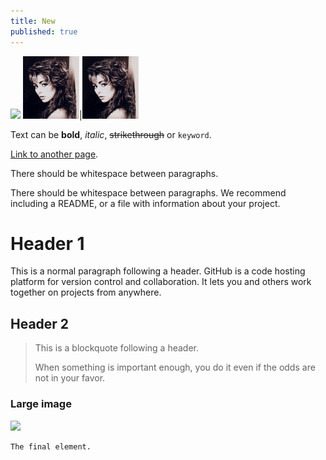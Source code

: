 ```yaml
---
title: New
published: true
---
```


![](https://static.wows-numbers.com/wot/532865830.png)
![](../images/sandra.jpg)|![](../images/sandra.jpg)

Text can be **bold**, _italic_, ~~strikethrough~~ or `keyword`.

[Link to another page](another-page).

There should be whitespace between paragraphs.

There should be whitespace between paragraphs. We recommend including a README, or a file with information about your project.

# [](#header-1)Header 1

This is a normal paragraph following a header. GitHub is a code hosting platform for version control and collaboration. It lets you and others work together on projects from anywhere.

## [](#header-2)Header 2

> This is a blockquote following a header.
>
> When something is important enough, you do it even if the odds are not in your favor.



### Large image

![](https://i.imgur.com/P4T3JXv.jpg)



```
The final element.
```
